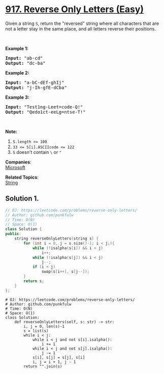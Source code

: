 # [917. Reverse Only Letters (Easy)](https://leetcode.com/problems/reverse-only-letters/)

<p>Given a string <code>S</code>, return the "reversed" string where all characters that are not a letter&nbsp;stay in the same place, and all letters reverse their positions.</p>

<p>&nbsp;</p>

<div>
<div>
<div>
<ol>
</ol>
</div>
</div>
</div>

<div>
<p><strong>Example 1:</strong></p>

<pre><strong>Input: </strong><span id="example-input-1-1">"ab-cd"</span>
<strong>Output: </strong><span id="example-output-1">"dc-ba"</span>
</pre>

<div>
<p><strong>Example 2:</strong></p>

<pre><strong>Input: </strong><span id="example-input-2-1">"a-bC-dEf-ghIj"</span>
<strong>Output: </strong><span id="example-output-2">"j-Ih-gfE-dCba"</span>
</pre>

<div>
<p><strong>Example 3:</strong></p>

<pre><strong>Input: </strong><span id="example-input-3-1">"Test1ng-Leet=code-Q!"</span>
<strong>Output: </strong><span id="example-output-3">"Qedo1ct-eeLg=ntse-T!"</span>
</pre>

<p>&nbsp;</p>

<div>
<p><strong><span>Note:</span></strong></p>

<ol>
	<li><code>S.length &lt;= 100</code></li>
	<li><code>33 &lt;= S[i].ASCIIcode &lt;= 122</code>&nbsp;</li>
	<li><code>S</code> doesn't contain <code>\</code> or <code>"</code></li>
</ol>
</div>
</div>
</div>
</div>

**Companies**:  
[Microsoft](https://leetcode.com/company/microsoft)

**Related Topics**:  
[String](https://leetcode.com/tag/string/)

## Solution 1.

```cpp
// OJ: https://leetcode.com/problems/reverse-only-letters/
// Author: github.com/punkfulw
// Time: O(N)
// Space: O(1)
class Solution {
public:
    string reverseOnlyLetters(string s) {
        for (int i = 0, j = s.size()-1; i < j;){
            while (!isalpha(s[i]) && i < j)
                i++;
            while (!isalpha(s[j]) && i < j)
                j--;
            if (i < j)
                swap(s[i++], s[j--]);
        }
        return s;
    }
};
```

```python3
# OJ: https://leetcode.com/problems/reverse-only-letters/
# Author: github.com/punkfulw
# Time: O(N)
# Space: O(1)
class Solution:
    def reverseOnlyLetters(self, s: str) -> str:
        i, j = 0, len(s)-1
        s = list(s)
        while i < j:
            while i < j and not s[i].isalpha():
                i += 1
            while i < j and not s[j].isalpha():
                j -= 1
            s[i], s[j] = s[j], s[i]
            i, j = i + 1, j - 1
        return "".join(s)
```
